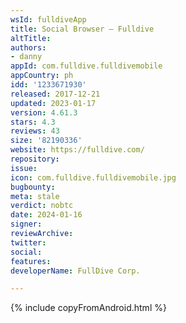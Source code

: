 ```yaml
---
wsId: fulldiveApp
title: Social Browser – Fulldive
altTitle: 
authors:
- danny
appId: com.fulldive.fulldivemobile
appCountry: ph
idd: '1233671930'
released: 2017-12-21
updated: 2023-01-17
version: 4.61.3
stars: 4.3
reviews: 43
size: '82190336'
website: https://fulldive.com/
repository: 
issue: 
icon: com.fulldive.fulldivemobile.jpg
bugbounty: 
meta: stale
verdict: nobtc
date: 2024-01-16
signer: 
reviewArchive: 
twitter: 
social: 
features: 
developerName: FullDive Corp.

---
```


{% include copyFromAndroid.html %}